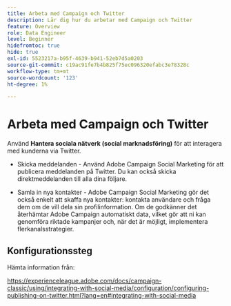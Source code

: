 ```yaml
---
title: Arbeta med Campaign och Twitter
description: Lär dig hur du arbetar med Campaign och Twitter
feature: Overview
role: Data Engineer
level: Beginner
hidefromtoc: true
hide: true
exl-id: 5523217a-b95f-4639-b941-52eb7d5a0203
source-git-commit: c19ac91fe7b4b825f75ec096320efabc3e78328c
workflow-type: tm+mt
source-wordcount: '123'
ht-degree: 1%

---
```


# Arbeta med Campaign och Twitter

Använd **Hantera sociala nätverk (social marknadsföring)** för att interagera med kunderna via Twitter.

* Skicka meddelanden - Använd Adobe Campaign Social Marketing för att publicera meddelanden på Twitter. Du kan också skicka direktmeddelanden till alla dina följare.

* Samla in nya kontakter - Adobe Campaign Social Marketing gör det också enkelt att skaffa nya kontakter: kontakta användare och fråga dem om de vill dela sin profilinformation. Om de godkänner det återhämtar Adobe Campaign automatiskt data, vilket gör att ni kan genomföra riktade kampanjer och, när det är möjligt, implementera flerkanalsstrategier.

## Konfigurationssteg

Hämta information från:

https://experienceleague.adobe.com/docs/campaign-classic/using/integrating-with-social-media/configuration/configuring-publishing-on-twitter.html?lang=en#integrating-with-social-media

